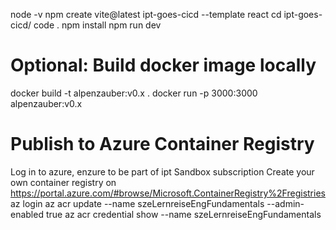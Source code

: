 node -v
npm create vite@latest ipt-goes-cicd --template react
cd ipt-goes-cicd/
code .
npm install
npm run dev

# Optional: Build docker image locally
docker build -t alpenzauber:v0.x .
docker run -p 3000:3000 alpenzauber:v0.x

# Publish to Azure Container Registry
Log in to azure, enzure to be part of ipt Sandbox subscription
Create your own container registry on https://portal.azure.com/#browse/Microsoft.ContainerRegistry%2Fregistries
az login
az acr update --name szeLernreiseEngFundamentals --admin-enabled true
az acr credential show --name szeLernreiseEngFundamentals
